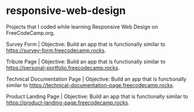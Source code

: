# responsive-web-design
Projects that I coded while learning Responsive Web Design on FreeCodeCamp.org.

Survey Form | Objective: Build an app that is functionally similar to https://survey-form.freecodecamp.rocks.

Tribute Page | Objective: Build an app that is functionally similar to https://personal-portfolio.freecodecamp.rocks.

Technical Documentation Page | Objective: Build an app that is functionally similar to https://technical-documentation-page.freecodecamp.rocks.

Product Landing Page | Objective: Build an app that is functionally similar to https://product-landing-page.freecodecamp.rocks. 
